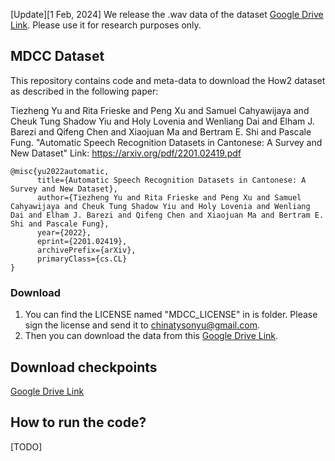 [Update][1 Feb, 2024] We release the .wav data of the dataset [Google Drive Link](https://drive.google.com/file/d/1epfYMMhXdBKA6nxPgUugb2Uj4DllSxkn/view?usp=drive_link). Please use it for research purposes only.

## MDCC Dataset
This repository contains code and meta-data to download the How2 dataset as described in the following paper:

Tiezheng Yu and Rita Frieske and Peng Xu and Samuel Cahyawijaya and Cheuk Tung Shadow Yiu and Holy Lovenia and Wenliang Dai and Elham J. Barezi and Qifeng Chen and Xiaojuan Ma and Bertram E. Shi and Pascale Fung. "Automatic Speech Recognition Datasets in Cantonese: A Survey and New Dataset" Link: https://arxiv.org/pdf/2201.02419.pdf

```
@misc{yu2022automatic,
      title={Automatic Speech Recognition Datasets in Cantonese: A Survey and New Dataset}, 
      author={Tiezheng Yu and Rita Frieske and Peng Xu and Samuel Cahyawijaya and Cheuk Tung Shadow Yiu and Holy Lovenia and Wenliang Dai and Elham J. Barezi and Qifeng Chen and Xiaojuan Ma and Bertram E. Shi and Pascale Fung},
      year={2022},
      eprint={2201.02419},
      archivePrefix={arXiv},
      primaryClass={cs.CL}
}
```

### Download
1. You can find the LICENSE named "MDCC_LICENSE" in is folder. Please sign the license and send it to chinatysonyu@gmail.com.
2. Then you can download the data from this [Google Drive Link](https://drive.google.com/drive/folders/1HhNqrPpUTtjsJ0wZQCSKqet7ftmWb6eI?usp=sharing).

## Download checkpoints
[Google Drive Link](https://drive.google.com/drive/folders/1BpGGOfr4IDYv0cWTowsDKkVmud7tNYzy?usp=sharing)

## How to run the code?
[TODO]
